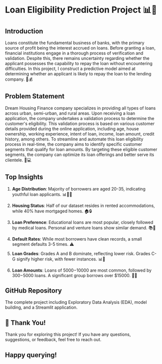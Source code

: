 # Loan Eligibility Prediction Project 📊💸

## Introduction

Loans constitute the fundamental business of banks, with the primary source of profit being the interest accrued on loans. Before granting a loan, financial institutions engage in a thorough process of verification and validation. Despite this, there remains uncertainty regarding whether the applicant possesses the capability to repay the loan without encountering difficulties. In this project, I construct a predictive model aimed at determining whether an applicant is likely to repay the loan to the lending company. 🏦💰

## Problem Statement

Dream Housing Finance company specializes in providing all types of loans across urban, semi-urban, and rural areas. Upon receiving a loan application, the company undertakes a validation process to determine the customer's eligibility. This validation process is based on various customer details provided during the online application, including age, house ownership, working experience, intent of loan, income, loan amount, credit history, among others. To streamline and automate this loan eligibility process in real-time, the company aims to identify specific customer segments that qualify for loan amounts. By targeting these eligible customer segments, the company can optimize its loan offerings and better serve its clientele. 🏡💻

## Top Insights

1. **Age Distribution**: Majority of borrowers are aged 20-35, indicating youthful loan applicants. 📊👨‍🎓
   
2. **Housing Status**: Half of our dataset resides in rented accommodations, while 40% have mortgaged homes. 🏠🔒
   
3. **Loan Preference**: Educational loans are most popular, closely followed by medical loans. Personal and venture loans show similar demand. 📚💉
   
4. **Default Rates**: While most borrowers have clean records, a small segment defaults 3-5 times. ⚠️
   
5. **Loan Grades**: Grades A and B dominate, reflecting lower risk. Grades C-G signify higher risk, with fewer instances. 📊🔢
   
6. **Loan Amounts**: Loans of $5000-$10000 are most common, followed by $300-$5000 loans. A significant group borrows over $15000. 💸💼

## GitHub Repository

The complete project including Exploratory Data Analysis (EDA), model building, and a Streamlit application.

## 🙏 Thank You!

Thank you for exploring this project! If you have any questions, suggestions, or feedback, feel free to reach out.

## Happy querying!
